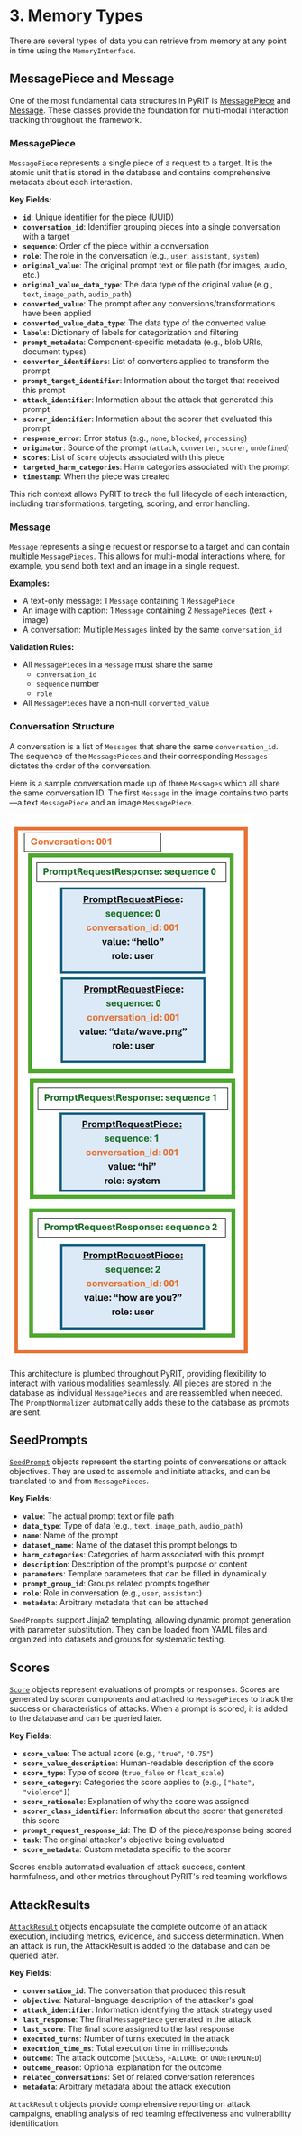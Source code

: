 # 3. Memory Types

There are several types of data you can retrieve from memory at any point in time using the `MemoryInterface`.

## MessagePiece and Message

One of the most fundamental data structures in PyRIT is [MessagePiece](../../../pyrit/models/prompt_request_piece.py) and [Message](../../../pyrit/models/prompt_request_response.py). These classes provide the foundation for multi-modal interaction tracking throughout the framework.

### MessagePiece

`MessagePiece` represents a single piece of a request to a target. It is the atomic unit that is stored in the database and contains comprehensive metadata about each interaction.

**Key Fields:**

- **`id`**: Unique identifier for the piece (UUID)
- **`conversation_id`**: Identifier grouping pieces into a single conversation with a target
- **`sequence`**: Order of the piece within a conversation
- **`role`**: The role in the conversation (e.g., `user`, `assistant`, `system`)
- **`original_value`**: The original prompt text or file path (for images, audio, etc.)
- **`original_value_data_type`**: The data type of the original value (e.g., `text`, `image_path`, `audio_path`)
- **`converted_value`**: The prompt after any conversions/transformations have been applied
- **`converted_value_data_type`**: The data type of the converted value
- **`labels`**: Dictionary of labels for categorization and filtering
- **`prompt_metadata`**: Component-specific metadata (e.g., blob URIs, document types)
- **`converter_identifiers`**: List of converters applied to transform the prompt
- **`prompt_target_identifier`**: Information about the target that received this prompt
- **`attack_identifier`**: Information about the attack that generated this prompt
- **`scorer_identifier`**: Information about the scorer that evaluated this prompt
- **`response_error`**: Error status (e.g., `none`, `blocked`, `processing`)
- **`originator`**: Source of the prompt (`attack`, `converter`, `scorer`, `undefined`)
- **`scores`**: List of `Score` objects associated with this piece
- **`targeted_harm_categories`**: Harm categories associated with the prompt
- **`timestamp`**: When the piece was created

This rich context allows PyRIT to track the full lifecycle of each interaction, including transformations, targeting, scoring, and error handling.

### Message

`Message` represents a single request or response to a target and can contain multiple `MessagePieces`. This allows for multi-modal interactions where, for example, you send both text and an image in a single request.

**Examples:**
- A text-only message: 1 `Message` containing 1 `MessagePiece`
- An image with caption: 1 `Message` containing 2 `MessagePieces` (text + image)
- A conversation: Multiple `Messages` linked by the same `conversation_id`

**Validation Rules:**
- All `MessagePieces` in a `Message` must share the same
   -  `conversation_id`
   - `sequence` number
   - `role`
- All `MessagePieces` have a non-null `converted_value`

### Conversation Structure

A conversation is a list of `Messages` that share the same `conversation_id`. The sequence of the `MessagePieces` and their corresponding `Messages` dictates the order of the conversation.

Here is a sample conversation made up of three `Messages` which all share the same conversation ID. The first `Message` in the image contains two parts—a text `MessagePiece` and an image `MessagePiece`.

![MessagePiece and Message architecture](../../../assets/prompt_request_piece.png)

This architecture is plumbed throughout PyRIT, providing flexibility to interact with various modalities seamlessly. All pieces are stored in the database as individual `MessagePieces` and are reassembled when needed. The `PromptNormalizer` automatically adds these to the database as prompts are sent.

## SeedPrompts

[`SeedPrompt`](../../../pyrit/models/seed_prompt.py) objects represent the starting points of conversations or attack objectives. They are used to assemble and initiate attacks, and can be translated to and from `MessagePieces`.

**Key Fields:**

- **`value`**: The actual prompt text or file path
- **`data_type`**: Type of data (e.g., `text`, `image_path`, `audio_path`)
- **`name`**: Name of the prompt
- **`dataset_name`**: Name of the dataset this prompt belongs to
- **`harm_categories`**: Categories of harm associated with this prompt
- **`description`**: Description of the prompt's purpose or content
- **`parameters`**: Template parameters that can be filled in dynamically
- **`prompt_group_id`**: Groups related prompts together
- **`role`**: Role in conversation (e.g., `user`, `assistant`)
- **`metadata`**: Arbitrary metadata that can be attached

`SeedPrompts` support Jinja2 templating, allowing dynamic prompt generation with parameter substitution. They can be loaded from YAML files and organized into datasets and groups for systematic testing.

## Scores

[`Score`](../../../pyrit/models/score.py) objects represent evaluations of prompts or responses. Scores are generated by scorer components and attached to `MessagePieces` to track the success or characteristics of attacks. When a prompt is scored, it is added to the database and can be queried later.

**Key Fields:**

- **`score_value`**: The actual score (e.g., `"true"`, `"0.75"`)
- **`score_value_description`**: Human-readable description of the score
- **`score_type`**: Type of score (`true_false` or `float_scale`)
- **`score_category`**: Categories the score applies to (e.g., `["hate", "violence"]`)
- **`score_rationale`**: Explanation of why the score was assigned
- **`scorer_class_identifier`**: Information about the scorer that generated this score
- **`prompt_request_response_id`**: The ID of the piece/response being scored
- **`task`**: The original attacker's objective being evaluated
- **`score_metadata`**: Custom metadata specific to the scorer

Scores enable automated evaluation of attack success, content harmfulness, and other metrics throughout PyRIT's red teaming workflows.

## AttackResults

[`AttackResult`](../../../pyrit/models/attack_result.py) objects encapsulate the complete outcome of an attack execution, including metrics, evidence, and success determination. When an attack is run, the AttackResult is added to the database and can be queried later.

**Key Fields:**

- **`conversation_id`**: The conversation that produced this result
- **`objective`**: Natural-language description of the attacker's goal
- **`attack_identifier`**: Information identifying the attack strategy used
- **`last_response`**: The final `MessagePiece` generated in the attack
- **`last_score`**: The final score assigned to the last response
- **`executed_turns`**: Number of turns executed in the attack
- **`execution_time_ms`**: Total execution time in milliseconds
- **`outcome`**: The attack outcome (`SUCCESS`, `FAILURE`, or `UNDETERMINED`)
- **`outcome_reason`**: Optional explanation for the outcome
- **`related_conversations`**: Set of related conversation references
- **`metadata`**: Arbitrary metadata about the attack execution

`AttackResult` objects provide comprehensive reporting on attack campaigns, enabling analysis of red teaming effectiveness and vulnerability identification.
